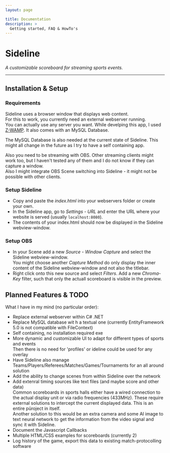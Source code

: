 ```yaml
---
layout: page

title: Documentation
description: >
  Getting started, FAQ & HowTo's
---
```


# Sideline

*A customizable scoreboard for streaming sports events.*

---

## Installation & Setup

### Requirements

Sideline uses a browser window that displays web content.  
For this to work, you currently need an external webserver running.  
You can actually use any server you want. While develping this app, I used [Z-WAMP](http://zwamp.sourceforge.net/). It also comes with an MySQL Database.

The MySQL Database is also needed at the current state of Sideline. This might all change in the future as I try to have a self containing app.

Also you need to be streaming with OBS. Other streaming clients might work too, but I haven't tested any of them and I do not know if they can capture a window.  
Also I might integrate OBS Scene switching into Sideline - it might not be possible with other clients.

### Setup Sideline

- Copy and paste the *index.html* into your webservers folder or create your own.
- In the Sideline app, go to *Settings - URL* and enter the URL where your website is served (usually `localhost:8080`).
- The contents of your index.html should now be displayed in the Sideline webview-window.

### Setup OBS

- In your Scene add a new *Source - Window Capture* and select the Sideline webview-window.  
You might choose another *Capture Method* do only display the inner content of the Sideline webview-window and not also the titlebar.
- Right click onto this new source and select *Filters*. Add a new *Chroma-Key* filter, such that  only the actuall scoreboard is visible in the preview.

## Planned Features & TODO

What I have in my mind (no particular order):

- Replace external webserver within C# .NET
- Replace MySQL database wit h a textual one (currently EntityFramework 5.0 is not compatible with FileContext)
- Self containing, no installation required exe
- More dynamic and customizable UI to adapt for different types of sports and events  
Then there is no need for 'profiles' or ideline could be used for any overlay
- Have Sideline also manage Teams/Players/Referees/Matches/Games/Tournaments for an all around solution
- Add the ability to change scenes from within Sideline over the network
- Add extenral timing sources like text files (and maybe score and other data)  
Common scoreboards in sports halls either have a wired connection to the actual display unit or via radio frequencies (433MHz). These require external solutions to intercept the current displayed data. This is an entire püroject in itself.  
Another solution to this would be an extra camera and some AI image to text neural network to get the information from the video signal and sync it with Sideline.
- Document the Javascript Callbacks
- Multiple HTML/CSS examples for scoreboards (currently 2)
- Log history of the game, export this data to existing match-protocolling software 
